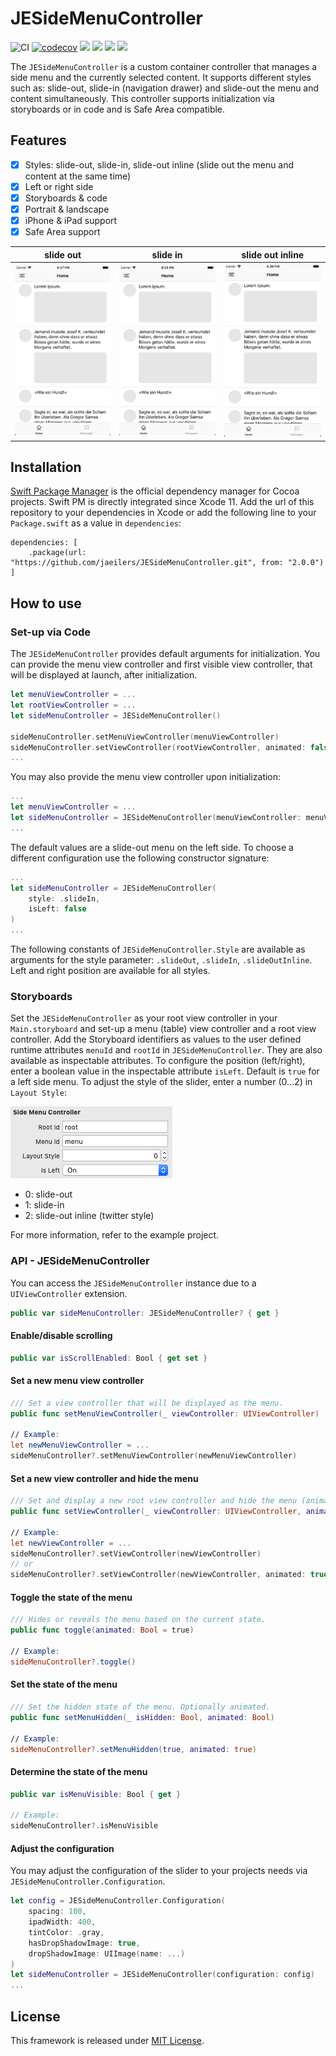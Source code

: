 # JESideMenuController
![CI](https://github.com/jaeilers/JESideMenuController/workflows/CI/badge.svg) [![codecov](https://codecov.io/gh/jaeilers/JESideMenuController/branch/main/graph/badge.svg?token=uiHfbQtqm0)](https://codecov.io/gh/jaeilers/JESideMenuController) ![](https://img.shields.io/badge/license-MIT-lightgrey.svg) ![](https://img.shields.io/badge/Swift-6.0-orange.svg) ![](https://img.shields.io/badge/Xcode-16+-blue.svg) ![](https://img.shields.io/badge/iOS-15+-blue.svg)

The `JESideMenuController` is a custom container controller that manages a side menu and the currently selected content. It supports different styles such as: slide-out, slide-in (navigation drawer) and slide-out the menu and content simultaneously. This controller supports initialization via storyboards or in code and is Safe Area compatible.

## Features

- [x] Styles: slide-out, slide-in, slide-out inline (slide out the menu and content at the same time)
- [x] Left or right side
- [x] Storyboards & code
- [x] Portrait & landscape
- [x] iPhone & iPad support
- [x] Safe Area support

slide out | slide in | slide out inline
--- | --- | ---
![](Example/resources/slide-out.gif) | ![](Example/resources/slide-in.gif) | ![](Example/resources/slide-out-inline.gif)

## Installation

[Swift Package Manager](https://github.com/apple/swift-package-manager) is the official dependency manager for Cocoa projects. Swift PM is directly integrated since Xcode 11. Add the url of this repository to your dependencies in Xcode or add the following line to your `Package.swift` as a value in `dependencies`:

```
dependencies: [
	.package(url: "https://github.com/jaeilers/JESideMenuController.git", from: "2.0.0")
]
```

## How to use

### Set-up via Code

The `JESideMenuController` provides default arguments for initialization. You can provide the menu view controller and first visible view controller, that will be displayed at launch, after initialization.

```swift
let menuViewController = ...
let rootViewController = ...
let sideMenuController = JESideMenuController()

sideMenuController.setMenuViewController(menuViewController)
sideMenuController.setViewController(rootViewController, animated: false)
...
```

You may also provide the menu view controller upon initialization:

```swift
...
let menuViewController = ...
let sideMenuController = JESideMenuController(menuViewController: menuViewController)
...

```

The default values are a slide-out menu on the left side. To choose a different configuration use the following constructor signature:

```swift
...
let sideMenuController = JESideMenuController(
	style: .slideIn,
	isLeft: false
)
...
```

The following constants of `JESideMenuController.Style` are available as arguments for the style parameter: `.slideOut`, `.slideIn`, `.slideOutInline`. Left and right position are available for all styles.

### Storyboards

Set the `JESideMenuController` as your root view controller in your `Main.storyboard` and set-up a menu (table) view controller and a root view controller. Add the Storyboard identifiers as values to the user defined runtime attributes `menuId` and `rootId` in `JESideMenuController`. They are also available as inspectable attributes. To configure the position (left/right), enter a boolean value in the inspectable attribute `isLeft`. Default is `true` for a left side menu. To adjust the style of the slider, enter a number (0...2) in `Layout Style`:

![](Example/resources/storyboardInspectableProperties.png)

- 0: slide-out
- 1: slide-in
- 2: slide-out inline (twitter style)

For more information, refer to the example project.

### API - JESideMenuController

You can access the `JESideMenuController` instance due to a `UIViewController` extension. 

```swift
public var sideMenuController: JESideMenuController? { get }
```

#### Enable/disable scrolling
```swift
public var isScrollEnabled: Bool { get set }
```

#### Set a new menu view controller
```swift 
/// Set a view controller that will be displayed as the menu.
public func setMenuViewController(_ viewController: UIViewController)

// Example:
let newMenuViewController = ...
sideMenuController?.setMenuViewController(newMenuViewController)
```

#### Set a new view controller and hide the menu
```swift
/// Set and display a new root view controller and hide the menu (animated).
public func setViewController(_ viewController: UIViewController, animated: Bool = true)

// Example:
let newViewController = ...
sideMenuController?.setViewController(newViewController)
// or
sideMenuController?.setViewController(newViewController, animated: true)
```

#### Toggle the state of the menu
```swift
/// Hides or reveals the menu based on the current state.
public func toggle(animated: Bool = true)

// Example:
sideMenuController?.toggle()
```

#### Set the state of the menu
```swift
/// Set the hidden state of the menu. Optionally animated.
public func setMenuHidden(_ isHidden: Bool, animated: Bool)

// Example:
sideMenuController?.setMenuHidden(true, animated: true)
```

#### Determine the state of the menu
```swift
public var isMenuVisible: Bool { get }

// Example:
sideMenuController?.isMenuVisible
```

#### Adjust the configuration 
You may adjust the configuration of the slider to your projects needs via `JESideMenuController.Configuration`.

```swift
let config = JESideMenuController.Configuration(
	spacing: 100,
	ipadWidth: 400,
	tintColor: .gray,
	hasDropShadowImage: true,
	dropShadowImage: UIImage(name: ...)
)
let sideMenuController = JESideMenuController(configuration: config)
...
```

## License
This framework is released under [MIT License](./LICENSE.md).